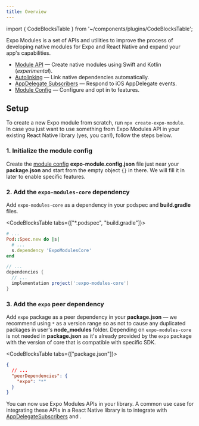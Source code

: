 ```yaml
---
title: Overview
---
```


import { CodeBlocksTable } from '~/components/plugins/CodeBlocksTable';

Expo Modules is a set of APIs and utilities to improve the process of developing native modules for Expo and React Native and expand your app's capabilities.

- [Module API](./module-api.md) — Create native modules using Swift and Kotlin (_experimental_).
- [Autolinking](./autolinking.md) — Link native dependencies automatically.
- [AppDelegate Subscribers](./appdelegate-subscribers.md) — Respond to iOS AppDelegate events.
- [Module Config](./module-config.md) — Configure and opt in to features.

## Setup

To create a new Expo module from scratch, run `npx create-expo-module`.<br/>
In case you just want to use something from Expo Modules API in your existing React Native library (yes, you can!), follow the steps below.

### 1. Initialize the module config

Create the [module config](module-config) **expo-module.config.json** file just near your **package.json** and start from the empty object `{}` in there. We will fill it in later to enable specific features. <br/>

### 2. Add the `expo-modules-core` dependency

Add `expo-modules-core` as a dependency in your podspec and **build.gradle** files.<br/>

<CodeBlocksTable tabs={["*.podspec", "build.gradle"]}>

```ruby
# ...
Pod::Spec.new do |s|
  # ...
  s.dependency 'ExpoModulesCore'
end
```

```groovy
// ...
dependencies {
  // ...
  implementation project(':expo-modules-core')
}
```

</CodeBlocksTable>

### 3. Add the `expo` peer dependency

Add `expo` package as a peer dependency in your **package.json** — we recommend using `*` as a version range so as not to cause any duplicated packages in user's **node_modules** folder. Depending on `expo-modules-core` is not needed in **package.json** as it's already provided by the `expo` package with the version of core that is compatible with specific SDK.<br/>

<CodeBlocksTable tabs={["package.json"]}>

```json
{
  // ...
  "peerDependencies": {
    "expo": "*"
  }
}
```

</CodeBlocksTable>

You can now use Expo Modules APIs in your library. A common use case for integrating these APIs in a React Native library is to integrate with [AppDelegateSubscribers](./appdelegate-subscribers.md) and <!-- insert MainActivity thing here -->.
